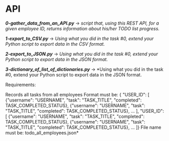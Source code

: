 # API

***0-gather_data_from_an_API.py*** -> *script that, using this REST API, for a given employee ID, returns information about his/her TODO list progress.*

***1-export_to_CSV.py*** -> *Using what you did in the task #0, extend your Python script to export data in the CSV format.*

***2-export_to_JSON.py*** -> *Using what you did in the task #0, extend your Python script to export data in the JSON format.*

***3-dictionary_of_list_of_dictionaries.py*** -> *Using what you did in the task #0, extend your Python script to export data in the JSON format.

Requirements:

Records all tasks from all employees
Format must be: { "USER_ID": [ {"username": "USERNAME", "task": "TASK_TITLE", "completed": TASK_COMPLETED_STATUS}, {"username": "USERNAME", "task": "TASK_TITLE", "completed": TASK_COMPLETED_STATUS}, ... ], "USER_ID": [ {"username": "USERNAME", "task": "TASK_TITLE", "completed": TASK_COMPLETED_STATUS}, {"username": "USERNAME", "task": "TASK_TITLE", "completed": TASK_COMPLETED_STATUS}, ... ]}
File name must be: todo_all_employees.json*
